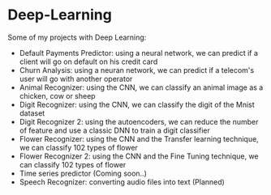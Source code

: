 # Deep-Learning
Some of my projects with Deep Learning:
- Default Payments Predictor: using a neural network, we can predict if a client will go on default on his credit card
- Churn Analysis: using a neuran network, we can predict if a telecom's user will go with another operator
- Animal Recognizer: using the CNN, we can classify an animal image as a chicken, cow or sheep
- Digit Recognizer: using the CNN, we can classify the digit of the Mnist dataset
- Digit Recognizer 2: using the autoencoders, we can reduce the number of feature and use a classic DNN to train a digit classifier
- Flower Recognizer: using the CNN and the Transfer learning technique, we can classify 102 types of flower
- Flower Recognizer 2: using the CNN and the Fine Tuning technique, we can classify 102 types of flower
- Time series predictor (Coming soon..)
- Speech Recognizer: converting audio files into text (Planned)
